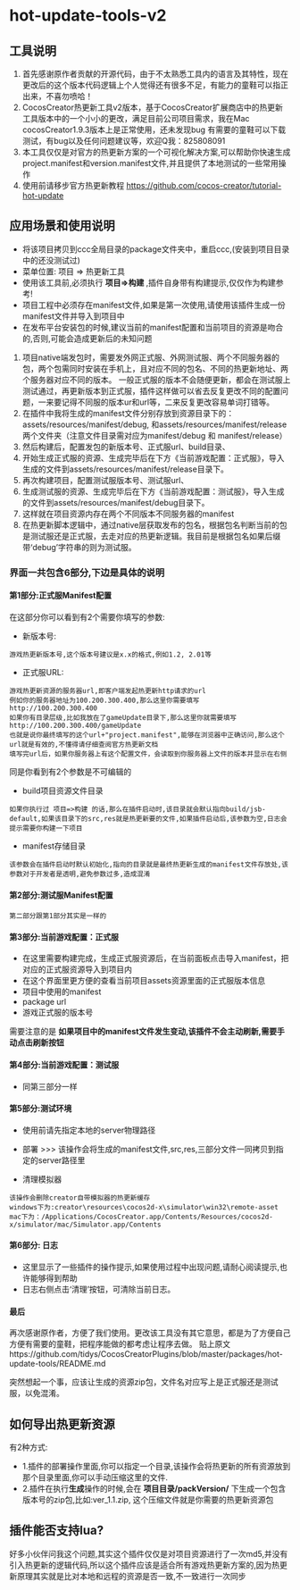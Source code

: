 # hot-update-tools-v2

## 工具说明
1. 首先感谢原作者贡献的开源代码，由于不太熟悉工具内的语言及其特性，现在更改后的这个版本代码逻辑上个人觉得还有很多不足，有能力的童鞋可以指正出来，不喜勿喷哈！
2. CocosCreator热更新工具v2版本，基于CocosCreator扩展商店中的热更新工具版本中的一个小小的更改，满足目前公司项目需求，我在Mac cocosCreator1.9.3版本上是正常使用，还未发现bug
    有需要的童鞋可以下载测试，有bug以及任何问题建议等，欢迎Q我：825808091
3. 本工具仅仅是对官方的热更新方案的一个可视化解决方案,可以帮助你快速生成project.manifest和version.manifest文件,并且提供了本地测试的一些常用操作
4. 使用前请移步官方热更新教程 https://github.com/cocos-creator/tutorial-hot-update


## 应用场景和使用说明
- 将该项目拷贝到ccc全局目录的package文件夹中，重启ccc,(安装到项目目录中的还没测试过)
- 菜单位置: 项目 => 热更新工具
- 使用该工具前,必须执行 **项目=>构建** ,插件自身带有构建提示,仅仅作为构建参考!
- 项目工程中必须存在manifest文件,如果是第一次使用,请使用该插件生成一份manifest文件并导入到项目中
- 在发布平台安装包的时候,建议当前的manifest配置和当前项目的资源是吻合的,否则,可能会造成更新后的未知问题

1. 项目native端发包时，需要发外网正式服、外网测试服、两个不同服务器的包，两个包需同时安装在手机上，且对应不同的包名、不同的热更新地址、两个服务器对应不同的版本。
    一般正式服的版本不会随便更新，都会在测试服上测试通过，再更新版本到正式服，插件这样做可以省去反复更改不同的配置问题，一来要记得不同服的版本ur和url等，二来反复更改容易单词打错等。
2. 在插件中我将生成的manifest文件分别存放到资源目录下的：assets/resources/manifest/debug, 和assets/resources/manifest/release 两个文件夹（注意文件目录需对应为manifest/debug 和 manifest/release）
3. 然后构建后，配置发包的新版本号、正式服url、build目录、
4. 开始生成正式服的资源、生成完毕后在下方《当前游戏配置：正式服》，导入生成的文件到assets/resources/manifest/release目录下。
5. 再次构建项目，配置测试服版本号、测试服url、
6. 生成测试服的资源、生成完毕后在下方《当前游戏配置：测试服》，导入生成的文件到assets/resources/manifest/debug目录下。
7. 这样就在项目资源内存在两个不同版本不同服务器的manifest
8. 在热更新脚本逻辑中，通过native层获取发布的包名，根据包名判断当前的包是测试服还是正式服，去走对应的热更新逻辑。我目前是根据包名如果后缀带‘debug’字符串的则为测试服。

 
### 界面一共包含6部分,下边是具体的说明
#### 第1部分:正式服Manifest配置
在这部分你可以看到有2个需要你填写的参数:
- 新版本号:
```
游戏热更新版本号,这个版本号建议是x.x的格式,例如1.2, 2.01等
```

- 正式服URL:
```
游戏热更新资源的服务器url,即客户端发起热更新http请求的url
例如你的服务器地址为100.200.300.400,那么这里你需要填写 http://100.200.300.400
如果你有目录层级,比如我放在了gameUpdate目录下,那么这里你就需要填写 http://100.200.300.400/gameUpdate
也就是说你最终填写的这个url+"project.manifest",能够在浏览器中正确访问,那么这个url就是有效的,不懂得请仔细查阅官方热更新文档
填写完url后，如果你服务器上有这个配置文件，会读取到你服务器上文件的版本并显示在右侧
```

同是你看到有2个参数是不可编辑的
- build项目资源文件目录
```
如果你执行过 项目=>构建 的话,那么在插件启动时,该目录就会默认指向build/jsb-default,如果该目录下的src,res就是热更新要的文件,如果插件启动后,该参数为空,日志会提示需要你构建一下项目
```
- manifest存储目录
```
该参数会在插件启动时默认初始化,指向的目录就是最终热更新生成的manifest文件存放处,该参数对于开发者是透明,避免参数过多,造成混淆
```

#### 第2部分:测试服Manifest配置
```
第二部分跟第1部分其实是一样的
```

#### 第3部分:当前游戏配置：正式服
- 在这里需要构建完成，生成正式服资源后，在当前面板点击导入manifest，把对应的正式服资源导入到项目内
- 在这个界面里更方便的查看当前项目assets资源里面的正式服版本信息
- 项目中使用的manifest
- package url
- 游戏正式服的版本号

需要注意的是
**如果项目中的manifest文件发生变动,该插件不会主动刷新,需要手动点击刷新按钮**

#### 第4部分:当前游戏配置：测试服
- 同第三部分一样

#### 第5部分:测试环境
- 使用前请先指定本地的server物理路径
- 部署 >>> 该操作会将生成的manifest文件,src,res,三部分文件一同拷贝到指定的server路径里

- 清理模拟器
```
该操作会删除creator自带模拟器的热更新缓存
windows下为:creator\resources\cocos2d-x\simulator\win32\remote-asset
mac下为：/Applications/CocosCreator.app/Contents/Resources/cocos2d-x/simulator/mac/Simulator.app/Contents
```

#### 第6部分: 日志
- 这里显示了一些插件的操作提示,如果使用过程中出现问题,请耐心阅读提示,也许能够得到帮助
- 日志右侧点击‘清理’按钮，可清除当前日志。

#### 最后
再次感谢原作者，方便了我们使用。更改该工具没有其它意思，都是为了方便自己方便有需要的童鞋，把程序能做的都考虑让程序去做。
贴上原文https://github.com/tidys/CocosCreatorPlugins/blob/master/packages/hot-update-tools/README.md

突然想起一个事，应该让生成的资源zip包，文件名对应写上是正式服还是测试服，以免混淆。


## 如何导出热更新资源
有2种方式:
- 1.插件的部署操作里面,你可以指定一个目录,该操作会将热更新的所有资源放到那个目录里面,你可以手动压缩这里的文件.
- 2.插件在执行**生成**操作的时候,会在 **项目目录/packVersion/** 下生成一个包含版本号的zip包,比如:ver_1.1.zip, 这个压缩文件就是你需要的热更新资源包

## 插件能否支持lua?
好多小伙伴问我这个问题,其实这个插件仅仅是对项目资源进行了一次md5,并没有引入热更新的逻辑代码,所以这个插件应该是适合所有游戏热更新方案的,因为热更新原理其实就是比对本地和远程的资源是否一致,不一致进行一次同步

<!--## QQ打赏:-->
<!--![enter image description here](http://7xq9nm.com1.z0.glb.clouddn.com/qqPay.png)-->
